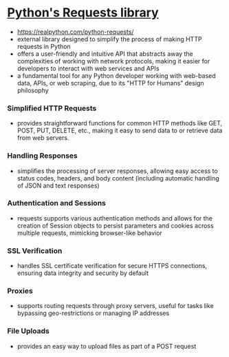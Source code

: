 # [Python's Requests library](https://pypi.org/project/requests/)
- https://realpython.com/python-requests/
- external library designed to simplify the process of making HTTP requests in Python
- offers a user-friendly and intuitive API that abstracts away the complexities of working with network protocols, making it easier for developers to interact with web services and APIs
- a fundamental tool for any Python developer working with web-based data, APIs, or web scraping, due to its "HTTP for Humans" design philosophy


### Simplified HTTP Requests
- provides straightforward functions for common HTTP methods like GET, POST, PUT, DELETE, etc., making it easy to send data to or retrieve data from web servers.
### Handling Responses
- simplifies the processing of server responses, allowing easy access to status codes, headers, and body content (including automatic handling of JSON and text responses)
### Authentication and Sessions
- requests supports various authentication methods and allows for the creation of Session objects to persist parameters and cookies across multiple requests, mimicking browser-like behavior
### SSL Verification
- handles SSL certificate verification for secure HTTPS connections, ensuring data integrity and security by default
### Proxies
- supports routing requests through proxy servers, useful for tasks like bypassing geo-restrictions or managing IP addresses
### File Uploads
- provides an easy way to upload files as part of a POST request